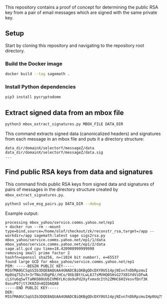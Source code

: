 This repository contains a proof of concept for determining the public RSA key from a pair of email messages which are signed with the same private key.

## Setup

Start by cloning this repository and navigating to the repository root directory.

### Build the Docker image

```bash
docker build --tag sagemath .
```

### Install Python dependencies

```bash
pip3 install pycryptodome
```

## Extract signed data from an mbox file

```bash
python3 mbox_extract_signatures.py MBOX_FILE DATA_DIR
```

This command extracts signed data (canonicalized headers) and signatures from each message in an mbox file and puts it a directory structure:

```
data_dir/domainX/selectorY/messageZ/data
data_dir/domainX/selectorY/messageZ/data.sig
...
```

## Find public RSA keys from data and signatures

This command finds public RSA keys from signed data and signatures of pairs of messages in the directory structure created by `mbox_extract_signatures.py`.

```bash
python3 solve_msg_pairs.py DATA_DIR --debug
```

Example output:

```
processing mbox_yahoo/service.comms.yahoo.net/ep1
+ docker run --rm --mount type=bind,source=/home/olof/checkout/zk/reconstr_rsa,target=/app --workdir=/app sagemath:latest sage sigs2rsa.py mbox_yahoo/service.comms.yahoo.net/ep1/1/data mbox_yahoo/service.comms.yahoo.net/ep1/2/data
sage.all.gcd cpu time=18.420908999999998
removing small prime factor 2
hashfn=openssl_sha256, n=(1024 bit number), e=65537
found large GCD for mbox_yahoo/service.comms.yahoo.net/ep1
PEM: -----BEGIN PUBLIC KEY-----
MIGfMA0GCSqGSIb3DQEBAQUAA4GNADCBiQKBgQDcDXY0US14pjNIvn7nDbRpzmuI
Hp0Uq75Zv3+3rTNoJVDgP8//HCo/9Xb3BttLwL8J7sMVHQ0SHsG27X8SYdViDFwA
cLSYu6q5wTTaRKO80UUbIVM6YLKcdo9uPd2XyfvmxdcIth2ZMHC6HIVesvfDnf3K
0asuP07jtYJK0Zdn4QIDAQAB
-----END PUBLIC KEY-----
DER: MIGfMA0GCSqGSIb3DQEBAQUAA4GNADCBiQKBgQDcDXY0US14pjNIvn7nDbRpzmuIHp0Uq75Zv3+3rTNoJVDgP8//HCo/9Xb3BttLwL8J7sMVHQ0SHsG27X8SYdViDFwAcLSYu6q5wTTaRKO80UUbIVM6YLKcdo9uPd2XyfvmxdcIth2ZMHC6HIVesvfDnf3K0asuP07jtYJK0Zdn4QIDAQAB
```
